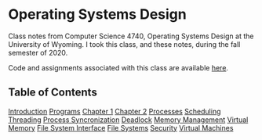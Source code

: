 Operating Systems Design
=====
Class notes from Computer Science 4740, Operating Systems Design at the University of Wyoming. I took this class, and these notes, during the fall semester of 2020.

Code and assignments associated with this class are available [here](https://github.com/andey-robins/school/tree/master/cosc4740).

Table of Contents
-----
[Introduction](http://andey-robins.github.io/webnotes/mdwiki#!./os/introduction.md)
[Programs](http://andey-robins.github.io/webnotes/mdwiki#!./os/program.md)
[Chapter 1](http://andey-robins.github.io/webnotes/mdwiki#!./os/chapter01.md)
[Chapter 2](http://andey-robins.github.io/webnotes/mdwiki#!./os/chapter02.md)
[Processes](http://andey-robins.github.io/webnotes/mdwiki#!./os/chapter03.md)
[Scheduling](http://andey-robins.github.io/webnotes/mdwiki#!./os/chapter04.md)
[Threading](http://andey-robins.github.io/webnotes/mdwiki#!./os/chapter05.md)
[Process Syncronization](http://andey-robins.github.io/webnotes/mdwiki#!./os/chapter0607.md)
[Deadlock](http://andey-robins.github.io/webnotes/mdwiki#!./os/chapter08.md)
[Memory Management](http://andey-robins.github.io/webnotes/mdwiki#!./os/chapter09.md)
[Virtual Memory](http://andey-robins.github.io/webnotes/mdwiki#!./os/chapter10.md)
[File System Interface](http://andey-robins.github.io/webnotes/mdwiki#!./os/chapter13.md)
[File Systems](http://andey-robins.github.io/webnotes/mdwiki#!./os/chapter1415.md)
[Security](http://andey-robins.github.io/webnotes/mdwiki#!./os/chapter16.md)
[Virtual Machines](http://andey-robins.github.io/webnotes/mdwiki#!./os/chapter18.md)